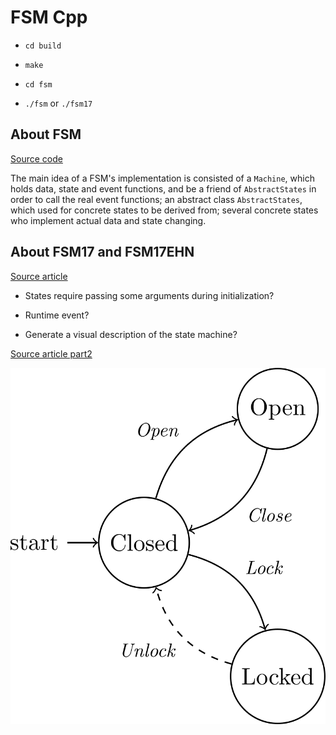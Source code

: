 # FSM Cpp

- `cd build`

- `make`

- `cd fsm`

- `./fsm` or `./fsm17`

## About FSM

[Source code](https://github.com/hbarcelos/cpp-state-machine)

The main idea of a FSM's implementation is consisted of a `Machine`, which holds data, state and event functions, and be a friend of `AbstractStates` in order to call the real event functions; an abstract class `AbstractStates`, which used for concrete states to be derived from; several concrete states who implement actual data and state changing.

## About FSM17 and FSM17EHN

[Source article](https://sii.pl/blog/en/implementing-a-state-machine-in-c17/?category=hard-development&tag=c17-en,embedded-competency-center-en,state-machine-en,stdvariant-en,templates-en)

- States require passing some arguments during initialization?

- Runtime event?

- Generate a visual description of the state machine?

[Source article part2](https://sii.pl/blog/en/implementing-a-state-machine-in-c17-part-2/)

![fsm](./fsm.png)

